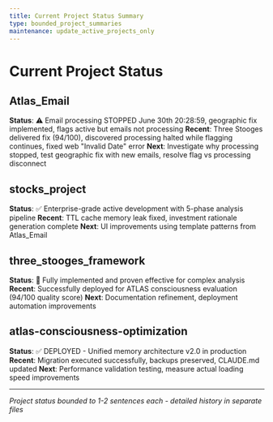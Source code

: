 ```yaml
---
title: Current Project Status Summary
type: bounded_project_summaries
maintenance: update_active_projects_only
---
```


# Current Project Status

## Atlas_Email
**Status**: ⚠️ Email processing STOPPED June 30th 20:28:59, geographic fix implemented, flags active but emails not processing
**Recent**: Three Stooges delivered fix (94/100), discovered processing halted while flagging continues, fixed web "Invalid Date" error
**Next**: Investigate why processing stopped, test geographic fix with new emails, resolve flag vs processing disconnect

## stocks_project  
**Status**: ✅ Enterprise-grade active development with 5-phase analysis pipeline
**Recent**: TTL cache memory leak fixed, investment rationale generation complete
**Next**: UI improvements using template patterns from Atlas_Email

## three_stooges_framework
**Status**: 🚀 Fully implemented and proven effective for complex analysis
**Recent**: Successfully deployed for ATLAS consciousness evaluation (94/100 quality score)
**Next**: Documentation refinement, deployment automation improvements

## atlas-consciousness-optimization
**Status**: ✅ DEPLOYED - Unified memory architecture v2.0 in production
**Recent**: Migration executed successfully, backups preserved, CLAUDE.md updated
**Next**: Performance validation testing, measure actual loading speed improvements

---
*Project status bounded to 1-2 sentences each - detailed history in separate files*
